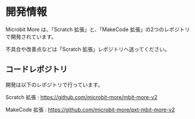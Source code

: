 # 開発情報

Microbit More は、「Scratch 拡張」と、「MakeCode 拡張」の2つのレポジトリで開発されています。

不具合や改善点などは「Scratch 拡張」レポジトリへ送ってください。

## コードレポジトリ

開発は以下のレポジトリで行っています。

Scratch 拡張 : https://github.com/microbit-more/mbit-more-v2

MakeCode 拡張 : https://github.com/microbit-more/pxt-mbit-more-v2


